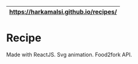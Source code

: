 https://harkamalsi.github.io/recipes/ |
--------------------------------------|

# Recipe
Made with ReactJS. Svg animation. Food2fork API.
